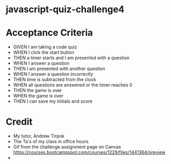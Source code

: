 # javascript-quiz-challenge4

# Acceptance Criteria

- GIVEN I am taking a code quiz
- WHEN I click the start button
- THEN a timer starts and I am presented with a question
- WHEN I answer a question
- THEN I am presented with another question
- WHEN I answer a question incorrectly
- THEN time is subtracted from the clock
- WHEN all questions are answered or the timer reaches 0
- THEN the game is over
- WHEN the game is over
- THEN I can save my initials and score

# Credit

- My tutor, Andrew Tirpok
- The Ta's of my class in office hours.
- Gif from the challenge assignment page on Canvas https://courses.bootcampspot.com/courses/1229/files/1441364/preview
- 